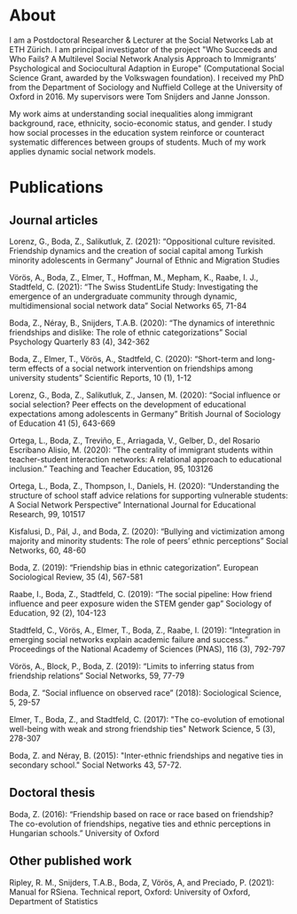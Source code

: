 # About

I am a Postdoctoral Researcher & Lecturer at the Social Networks Lab at ETH Zürich. I am principal investigator of the project "Who Succeeds and Who Fails? A Multilevel Social Network Analysis Approach to Immigrants’ Psychological and Sociocultural Adaption in Europe" (Computational Social Science Grant, awarded by the Volkswagen foundation). I received my PhD from the Department of Sociology and Nuffield College at the University of Oxford in 2016. My supervisors were Tom Snijders and Janne Jonsson.

My work aims at understanding social inequalities along immigrant background, race, ethnicity, socio-economic status, and gender. I study how social processes in the education system reinforce or counteract systematic differences between groups of students. Much of my work applies dynamic social network models.

# Publications

## Journal articles

Lorenz, G., Boda, Z., Salikutluk, Z. (2021): “Oppositional culture revisited. Friendship dynamics and the creation of social capital among Turkish minority adolescents in Germany” Journal of Ethnic and Migration Studies

Vörös, A., Boda, Z., Elmer, T., Hoffman, M., Mepham, K., Raabe, I. J., Stadtfeld, C. (2021): “The Swiss StudentLife Study: Investigating the emergence of an undergraduate community through dynamic, multidimensional social network data” Social Networks 65, 71-84

Boda, Z., Néray, B., Snijders, T.A.B. (2020): “The dynamics of interethnic friendships and dislike: The role of ethnic categorizations” Social Psychology Quarterly 83 (4), 342-362

Boda, Z., Elmer, T., Vörös, A., Stadtfeld, C. (2020): “Short-term and long-term effects of a social network intervention on friendships among university students” Scientific Reports, 10 (1), 1-12 

Lorenz, G., Boda, Z., Salikutluk, Z., Jansen, M. (2020): “Social influence or social selection? Peer effects on the development of educational expectations among adolescents in Germany” British Journal of Sociology of Education 41 (5), 643-669

Ortega, L., Boda, Z., Treviño, E., Arriagada, V., Gelber, D., del Rosario Escribano Alisio, M. (2020): “The centrality of immigrant students within teacher-student interaction networks: A relational approach to educational inclusion.” Teaching and Teacher Education, 95, 103126

Ortega, L., Boda, Z., Thompson, I., Daniels, H. (2020): “Understanding the structure of school staff advice relations for supporting vulnerable students: A Social Network Perspective” International Journal for Educational Research, 99, 101517

Kisfalusi, D., Pál, J., and Boda, Z. (2020): “Bullying and victimization among majority and minority students: The role of peers’ ethnic perceptions” Social Networks, 60, 48-60

Boda, Z. (2019): “Friendship bias in ethnic categorization”. European Sociological Review, 35 (4), 567-581

Raabe, I., Boda, Z., Stadtfeld, C. (2019): “The social pipeline: How friend influence and peer exposure widen the STEM gender gap” Sociology of Education, 92 (2), 104-123 

Stadtfeld, C., Vörös, A., Elmer, T., Boda, Z., Raabe, I. (2019): “Integration in emerging social networks explain academic failure and success.” Proceedings of the National Academy of Sciences (PNAS), 116 (3), 792-797 

Vörös, A., Block, P., Boda, Z. (2019): “Limits to inferring status from friendship relations” Social Networks, 59, 77-79

Boda, Z. “Social influence on observed race” (2018): Sociological Science, 5, 29-57 

Elmer, T., Boda, Z., and Stadtfeld, C. (2017): "The co-evolution of emotional well-being with weak and strong friendship ties" Network Science, 5 (3), 278-307 

Boda, Z. and Néray, B. (2015): "Inter-ethnic friendships and negative ties in secondary school." Social Networks 43, 57-72.

## Doctoral thesis

Boda, Z. (2016): “Friendship based on race or race based on friendship? The co-evolution of friendships, negative ties and ethnic perceptions in Hungarian schools.” University of Oxford

## Other published work

Ripley, R. M., Snijders, T.A.B., Boda, Z, Vörös, A, and Preciado, P. (2021): Manual for RSiena. Technical report, Oxford: University of Oxford, Department of Statistics
